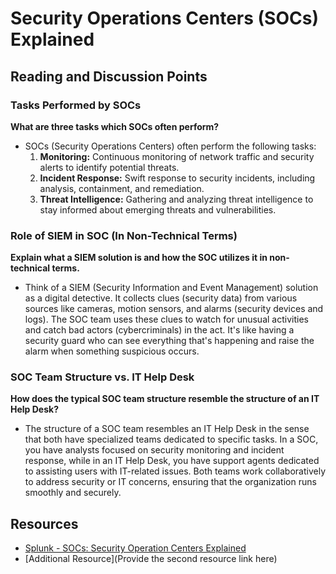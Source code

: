 # Security Operations Centers (SOCs) Explained

## Reading and Discussion Points

### Tasks Performed by SOCs
**What are three tasks which SOCs often perform?**
- SOCs (Security Operations Centers) often perform the following tasks:
  1. **Monitoring:** Continuous monitoring of network traffic and security alerts to identify potential threats.
  2. **Incident Response:** Swift response to security incidents, including analysis, containment, and remediation.
  3. **Threat Intelligence:** Gathering and analyzing threat intelligence to stay informed about emerging threats and vulnerabilities.

### Role of SIEM in SOC (In Non-Technical Terms)
**Explain what a SIEM solution is and how the SOC utilizes it in non-technical terms.**
- Think of a SIEM (Security Information and Event Management) solution as a digital detective. It collects clues (security data) from various sources like cameras, motion sensors, and alarms (security devices and logs). The SOC team uses these clues to watch for unusual activities and catch bad actors (cybercriminals) in the act. It's like having a security guard who can see everything that's happening and raise the alarm when something suspicious occurs.

### SOC Team Structure vs. IT Help Desk
**How does the typical SOC team structure resemble the structure of an IT Help Desk?**
- The structure of a SOC team resembles an IT Help Desk in the sense that both have specialized teams dedicated to specific tasks. In a SOC, you have analysts focused on security monitoring and incident response, while in an IT Help Desk, you have support agents dedicated to assisting users with IT-related issues. Both teams work collaboratively to address security or IT concerns, ensuring that the organization runs smoothly and securely.

## Resources
- [Splunk - SOCs: Security Operation Centers Explained](https://www.splunk.com/en_us/blog/learn/soc-security-operation-center.html?301=/en_us/data-insider/what-is-a-security-operations-center.html)
- [Additional Resource](Provide the second resource link here)
